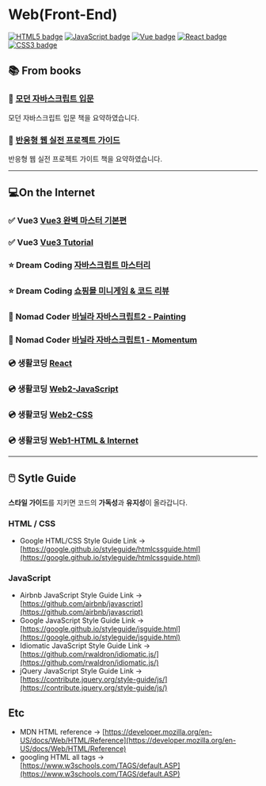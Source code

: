 # Web(Front-End)

[![HTML5 badge](https://img.shields.io/badge/HTML5-E34F26.svg?&style=flat-square&logo=HTML5&logoColor=white)](#webfront-end)
[![JavaScript badge](https://img.shields.io/badge/JavaScript-F7DF1E.svg?&style=flat-square&logo=JavaScript&logoColor=black)](#webfront-end)
[![Vue badge](https://img.shields.io/badge/Vue-4FC08D.svg?&style=flat-square&logo=Vue.js&logoColor=white)](#webfront-end)
[![React badge](https://img.shields.io/badge/React-61DAFB.svg?&style=flat-square&logo=React&logoColor=black)](#webfront-end)
[![CSS3 badge](https://img.shields.io/badge/CSS3-1572B6.svg?&style=flat-square&logo=CSS3&logoColor=white)](#webfront-end)

## 📚 From books

### 📕 [모던 자바스크립트 입문](./모던%20자바스크립트%20입문/)

모던 자바스크립트 입문 책을 요약하였습니다.

### 📙 [반응형 웹 실전 프로젝트 가이드](./Responsive_Web_Publishing/)

반응형 웹 실전 프로젝트 가이트 책을 요약하였습니다.

---

## 💻On the Internet

### ✅ Vue3 [Vue3 완벽 마스터 기본편](./Vue%20perfect/)

### ✅ Vue3 [Vue3 Tutorial](./Vue%20Tutorial/)

### ⭐ Dream Coding [자바스크립트 마스터리](./Dream%20Coding/자바스크립트%20마스터리)

### ⭐ Dream Coding [쇼핑몰 미니게임 & 코드 리뷰](./Dream%20Coding/쇼핑몰%20미니게임%20%26%20코드%20리뷰)

### 📀 Nomad Coder [바닐라 자바스크립트2 - Painting](./Nomad%20Coder/바닐라%20자바스크립트2/)

### 📀 Nomad Coder [바닐라 자바스크립트1 - Momentum](./Nomad%20Coder/바닐라%20자바스크립트/)

### 💿 생활코딩 [React](./생활코딩/React/)

### 💿 생활코딩 [Web2-JavaScript](./생활코딩/Web2-JavaScript/)

### 💿 생활코딩 [Web2-CSS](./생활코딩/Web2-CSS/)

### 💿 생활코딩 [Web1-HTML & Internet](./생활코딩/Web1-HTML&Internet/)

---

## 🖱️ Sytle Guide

**스타일 가이드**를 지키면 코드의 **가독성**과 **유지성**이 올라갑니다.

### HTML / CSS

- Google HTML/CSS Style Guide Link -> [https://google.github.io/styleguide/htmlcssguide.html](https://google.github.io/styleguide/htmlcssguide.html)

### JavaScript

- Airbnb JavaScript Style Guide Link -> [https://github.com/airbnb/javascript](https://github.com/airbnb/javascript)
- Google JavaScript Style Guide Link -> [https://google.github.io/styleguide/jsguide.html](https://google.github.io/styleguide/jsguide.html)
- Idiomatic JavaScript Style Guide Link -> [https://github.com/rwaldron/idiomatic.js/](https://github.com/rwaldron/idiomatic.js/)
- jQuery JavaScript Style Guide Link -> [https://contribute.jquery.org/style-guide/js/](https://contribute.jquery.org/style-guide/js/)

## Etc

- MDN HTML reference -> [https://developer.mozilla.org/en-US/docs/Web/HTML/Reference](https://developer.mozilla.org/en-US/docs/Web/HTML/Reference)
- googling HTML all tags -> [https://www.w3schools.com/TAGS/default.ASP](https://www.w3schools.com/TAGS/default.ASP)
